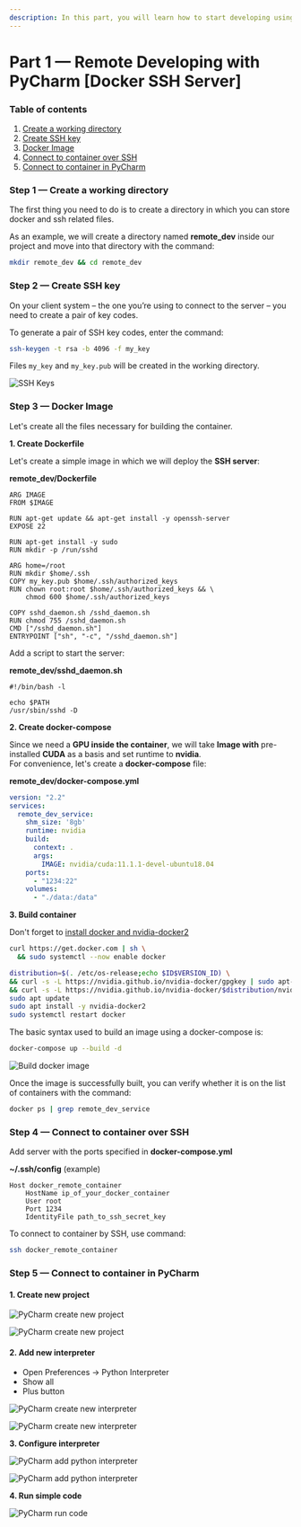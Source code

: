 ```yaml
---
description: In this part, you will learn how to start developing using PyCharm and Docker.
---
```


# Part 1 — Remote Developing with PyCharm \[Docker SSH Server]

### Table of contents

1. [Create a working directory](part-1-remote-developing-with-pycharm-docker-ssh-server.md#step-1-create-a-working-directory)
2. [Create SSH key](part-1-remote-developing-with-pycharm-docker-ssh-server.md#step-2-create-ssh-key)
3. [Docker Image](part-1-remote-developing-with-pycharm-docker-ssh-server.md#step-3-docker-image)
4. [Connect to container over SSH](part-1-remote-developing-with-pycharm-docker-ssh-server.md#step-4-connect-to-container-over-ssh)
5. [Connect to container in PyCharm](part-1-remote-developing-with-pycharm-docker-ssh-server.md#step-5-connect-to-container-in-pycharm)

### Step 1 — Create a working directory

The first thing you need to do is to create a directory in which you can store docker and ssh related files.

As an example, we will create a directory named **remote\_dev** inside our project and move into that directory with the command:

```bash
mkdir remote_dev && cd remote_dev
```

### Step 2 — Create SSH key

On your client system – the one you’re using to connect to the server – you need to create a pair of key codes.

To generate a pair of SSH key codes, enter the command:

```bash
ssh-keygen -t rsa -b 4096 -f my_key
```

Files `my_key` and `my_key.pub` will be created in the working directory.

![SSH Keys](<../../../.gitbook/assets/2-1 (1).png>)

### Step 3 — Docker Image

Let's create all the files necessary for building the container.

**1. Create Dockerfile**

Let's create a simple image in which we will deploy the **SSH server**:

**remote\_dev/Dockerfile**

```docker
ARG IMAGE
FROM $IMAGE

RUN apt-get update && apt-get install -y openssh-server
EXPOSE 22

RUN apt-get install -y sudo
RUN mkdir -p /run/sshd

ARG home=/root
RUN mkdir $home/.ssh
COPY my_key.pub $home/.ssh/authorized_keys
RUN chown root:root $home/.ssh/authorized_keys && \
    chmod 600 $home/.ssh/authorized_keys

COPY sshd_daemon.sh /sshd_daemon.sh
RUN chmod 755 /sshd_daemon.sh
CMD ["/sshd_daemon.sh"]
ENTRYPOINT ["sh", "-c", "/sshd_daemon.sh"]
```

Add a script to start the server:

**remote\_dev/sshd\_daemon.sh**

```shell
#!/bin/bash -l

echo $PATH
/usr/sbin/sshd -D
```

**2. Create docker-compose**

Since we need a **GPU inside the container**, we will take **Image with** pre-installed **CUDA** as a basis and set runtime to **nvidia**.\
For convenience, let's create a **docker-compose** file:

**remote\_dev/docker-compose.yml**

```yaml
version: "2.2"
services:
  remote_dev_service:
    shm_size: '8gb'
    runtime: nvidia
    build:
      context: .
      args:
        IMAGE: nvidia/cuda:11.1.1-devel-ubuntu18.04
    ports:
      - "1234:22"
    volumes:
      - "./data:/data"
```

**3. Build container**

Don't forget to [install docker and nvidia-docker2](https://docs.nvidia.com/datacenter/cloud-native/container-toolkit/install-guide.html#docker)

```bash
curl https://get.docker.com | sh \
  && sudo systemctl --now enable docker
```

```bash
distribution=$(. /etc/os-release;echo $ID$VERSION_ID) \
&& curl -s -L https://nvidia.github.io/nvidia-docker/gpgkey | sudo apt-key add - \
&& curl -s -L https://nvidia.github.io/nvidia-docker/$distribution/nvidia-docker.list | sudo tee /etc/apt/sources.list.d/nvidia-docker.list
sudo apt update
sudo apt install -y nvidia-docker2
sudo systemctl restart docker
```

The basic syntax used to build an image using a docker-compose is:

```bash
docker-compose up --build -d
```

![Build docker image](../../../.gitbook/assets/3-1.png)

Once the image is successfully built, you can verify whether it is on the list of containers with the command:

```bash
docker ps | grep remote_dev_service
```

### Step 4 — Connect to container over SSH

Add server with the ports specified in **docker-compose.yml**

**\~/.ssh/config** (example)

```
Host docker_remote_container
    HostName ip_of_your_docker_container
    User root
    Port 1234
    IdentityFile path_to_ssh_secret_key
```

To connect to container by SSH, use command:

```bash
ssh docker_remote_container
```

### Step 5 — Connect to container in PyCharm

#### **1. Create new project**

![PyCharm create new project](../../../.gitbook/assets/5-1.png)

![PyCharm create new project](<../../../.gitbook/assets/5-2 (1).png>)

#### **2. Add new interpreter**

* Open Preferences -> Python Interpreter
* Show all
* Plus button

![PyCharm create new interpreter](../../../.gitbook/assets/5-3.png)

![PyCharm create new interpreter](../../../.gitbook/assets/5-4.png)

**3. Configure interpreter**

![PyCharm add python interpreter](../../../.gitbook/assets/5-5.png)

![PyCharm add python interpreter](../../../.gitbook/assets/5-6.png)

**4. Run simple code**

![PyCharm run code](../../../.gitbook/assets/5-7.png)
